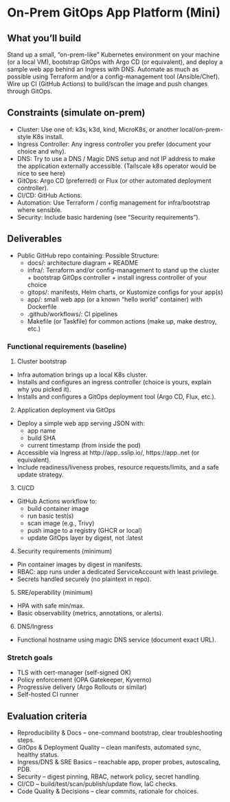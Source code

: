 # On-Prem GitOps App Platform (Mini)

## What you’ll build

Stand up a small, “on-prem-like” Kubernetes environment on your machine (or a
local VM), bootstrap GitOps with Argo CD (or equivalent), and deploy a sample
web app behind an Ingress with DNS. Automate as much as possible using Terraform
and/or a config-management tool (Ansible/Chef). Wire up CI (GitHub Actions) to
build/scan the image and push changes through GitOps.

## Constraints (simulate on-prem)

- Cluster: Use one of: k3s, k3d, kind, MicroK8s, or another local/on-prem-style
  K8s install.
- Ingress Controller: Any ingress controller you prefer (document your choice
  and why).
- DNS: Try to use a DNS / Magic DNS setup and not IP address to make the
  application externally accessible. (Tailscale k8s operator would be nice to
  see here)
- GitOps: Argo CD (preferred) or Flux (or other automated deployment
  controller).
- CI/CD: GitHub Actions.
- Automation: Use Terraform / config management for infra/bootstrap where
  sensible.
- Security: Include basic hardening (see “Security requirements”).

## Deliverables

- Public GitHub repo containing: Possible Structure:
  - docs/: architecture diagram + README
  - infra/: Terraform and/or config-management to stand up the cluster +
    bootstrap GitOps controller + install ingress controller of your choice
  - gitops/: manifests, Helm charts, or Kustomize configs for your app(s)
  - app/: small web app (or a known “hello world” container) with Dockerfile
  - .github/workflows/: CI pipelines
  - Makefile (or Taskfile) for common actions (make up, make destroy, etc.)

### Functional requirements (baseline)

1. Cluster bootstrap

- Infra automation brings up a local K8s cluster.
- Installs and configures an ingress controller (choice is yours, explain why
  you picked it).
- Installs and configures a GitOps deployment tool (Argo CD, Flux, etc.).

2. Application deployment via GitOps

- Deploy a simple web app serving JSON with:
  - app name
  - build SHA
  - current timestamp (from inside the pod)
- Accessible via Ingress at http://app.<LOCAL-IP>.sslip.io/,
  https://app<name>.<tailnet name>.net (or equivalent).
- Include readiness/liveness probes, resource requests/limits, and a safe update
  strategy.

3. CI/CD

- GitHub Actions workflow to:
  - build container image
  - run basic test(s)
  - scan image (e.g., Trivy)
  - push image to a registry (GHCR or local)
  - update GitOps layer by digest, not :latest

4. Security requirements (minimum)

- Pin container images by digest in manifests.
- RBAC: app runs under a dedicated ServiceAccount with least privilege.
- Secrets handled securely (no plaintext in repo).

5. SRE/operability (minimum)

- HPA with safe min/max.
- Basic observability (metrics, annotations, or alerts).

6. DNS/Ingress

- Functional hostname using magic DNS service (document exact URL).

### Stretch goals

- TLS with cert-manager (self-signed OK)
- Policy enforcement (OPA Gatekeeper, Kyverno)
- Progressive delivery (Argo Rollouts or similar)
- Self-hosted CI runner

## Evaluation criteria

- Reproducibility & Docs – one-command bootstrap, clear troubleshooting steps.
- GitOps & Deployment Quality – clean manifests, automated sync, healthy status.
- Ingress/DNS & SRE Basics – reachable app, proper probes, autoscaling, PDB.
- Security – digest pinning, RBAC, network policy, secret handling.
- CI/CD – build/test/scan/publish/update flow, IaC checks.
- Code Quality & Decisions – clear commits, rationale for choices.
